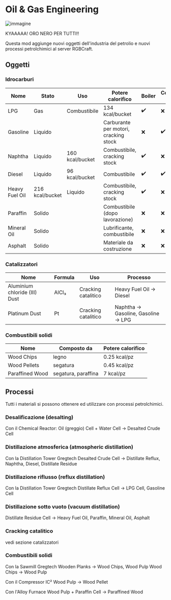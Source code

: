 # Oil & Gas Engineering

![immagine](https://user-images.githubusercontent.com/12469744/151770759-5ab9f533-3353-4f5d-9ee4-91ad1670421a.png)

KYAAAAA! ORO NERO PER TUTTI!!

Questa mod aggiunge nuovi oggetti dell'industria del petrolio e nuovi processi petrolchimici al server RGBCraft.

## Oggetti

### Idrocarburi
|Nome|Stato|Uso|Potere calorifico|Boiler|Combustion Engine|Semifluid|Gas Turbine|
|---|---|---|---|---|---|---|---|
|LPG|Gas|Combustibile|134 kcal/bucket|:heavy_check_mark:|:x:|:x:|:heavy_check_mark:|
|Gasoline|Liquido| |Carburante per motori, cracking stock|:x:|:heavy_check_mark:|:x:|:heavy_check_mark:|
|Naphtha|Liquido|160 kcal/bucket|Combustibile, cracking stock|:heavy_check_mark:|:x:|:x:|:heavy_check_mark:|
|Diesel|Liquido|96 kcal/bucket|Combustibile|:heavy_check_mark:|:heavy_check_mark:|:x:|:x:|
|Heavy Fuel Oil|216 kcal/bucket|Liquido|Combustibile, cracking stock|:heavy_check_mark:|:x:|:heavy_check_mark:|:x:|
|Paraffin|Solido| |Combustibile (dopo lavorazione)|:x:|:x:|:heavy_check_mark:|:x:|
|Mineral Oil|Solido| |Lubrificante, combustibile|:x:|:x:|:heavy_check_mark:|:x:|
|Asphalt|Solido| |Materiale da costruzione|:x:|:x:|:x:|:x:|

### Catalizzatori
|Nome|Formula|Uso|Processo|
|---|---|---|---|
|Aluminium chloride (III) Dust|AlCl₃|Cracking catalitico|Heavy Fuel Oil → Diesel|
|Platinum Dust|Pt|Cracking catalitico|Naphtha → Gasoline, Gasoline → LPG|

 ### Combustibili solidi
|Nome|Composto da|Potere calorifico|
|---|---|---|
|Wood Chips|legno|0.25 kcal/pz|
|Wood Pellets|segatura|0.45 kcal/pz|
|Paraffined Wood|segatura, paraffina|7 kcal/pz|

 ## Processi

Tutti i materiali si possono ottenere ed utilizzare con processi petrolchimici.

### Desalificazione (desalting) 

Con il Chemical Reactor:
Oil (greggio) Cell + Water Cell → Desalted Crude Cell

### Distillazione atmosferica (atmospheric distillation)

Con la Distillation Tower Gregtech
Desalted Crude Cell → Distillate Reflux,  Naphtha, Diesel, Distillate Residue

### Distillazione riflusso (reflux distillation)

Con la Distillation Tower Gregtech
Distillate Reflux Cell → LPG Cell, Gasoline Cell

### Distillazione sotto vuoto (vacuum distillation)
Distillate Residue Cell → Heavy Fuel Oil, Paraffin, Mineral Oil, Asphalt

### Cracking catalitico

vedi sezione catalizzatori

### Combustibili solidi

Con la Sawmill Gregtech
Wooden Planks → Wood Chips, Wood Pulp
Wood Chips → Wood Pulp

Con il Compressor IC²
Wood Pulp → Wood Pellet

Con l'Alloy Furnace 
Wood Pulp + Paraffin Cell → Paraffined Wood
